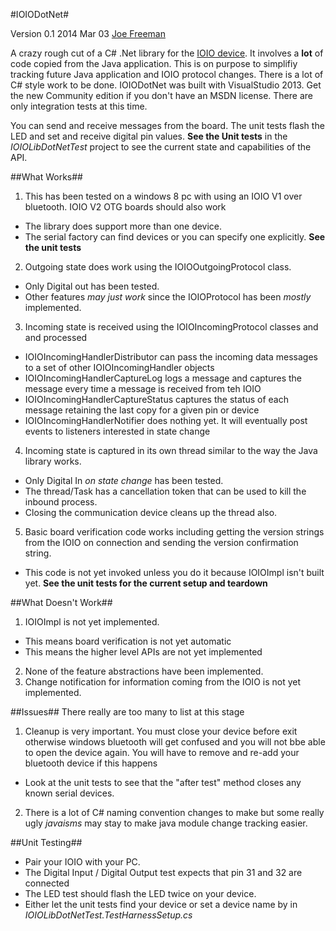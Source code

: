 #IOIODotNet#

Version 0.1 2014 Mar 03 [Joe Freeman](http://joe.blog.freemansoft.com)

A crazy rough cut of a C# .Net library for the [IOIO device](https://github.com/ytai/ioio/wiki). 
It involves a **lot** of code copied from the Java application.  This is on purpose to simplifiy tracking 
future Java application and IOIO protocol changes. There is a lot of C# style work to be done.
IOIODotNet was built with VisualStudio 2013. 
Get the new Community edition if you don't have an MSDN license. There are only integration tests at this time.

You can send and receive messages from the board. The unit tests flash the LED and set and receive digital pin values.
**See the Unit tests** in the _IOIOLibDotNetTest_ project to see the current state and capabilities of the API.

##What Works##

1. This has been tested on a windows 8 pc with using an IOIO V1 over bluetooth. IOIO V2 OTG boards should also work
 * The library does support more than one device.
 * The serial factory can find devices or you can specify one explicitly. **See the unit tests**
2. Outgoing state does work using the IOIOOutgoingProtocol class.
 * Only Digital out has been tested.
 * Other features _may just work_ since the IOIOProtocol has been _mostly_ implemented.
3. Incoming state is received using the IOIOIncomingProtocol classes and and processed
  * IOIOIncomingHandlerDistributor can pass the incoming data messages to a set of other IOIOIncomingHandler objects
  * IOIOIncomingHandlerCaptureLog logs a message and captures the message every time a message is received from teh IOIO
  * IOIOIncomingHandlerCaptureStatus captures the status of each message retaining the last copy for a given pin or device
  * IOIOIncomingHandlerNotifier does nothing yet.  It will eventually post events to listeners interested in state change
4. Incoming state is captured in its own thread similar to the way the Java library works.
 * Only Digital In _on state change_ has been tested.
 * The thread/Task has a cancellation token that can be used to kill the inbound process.
 * Closing the communication device cleans up the thread also.
5. Basic board verification code works including getting the version strings from the IOIO on connection and sending the version confirmation string.
 * This code is not yet invoked unless you do it because IOIOImpl isn't built yet.  **See the unit tests for the current setup and teardown**


##What Doesn't Work##

1. IOIOImpl is not yet implemented. 
* This means board verification is not yet automatic
* This means the higher level APIs are not yet implemented
2. None of the feature abstractions have been implemented.
3. Change notification for information coming from the IOIO is not yet implemented.


##Issues##
There really are too many to list at this stage

1. Cleanup is very important.  You must close your device before exit otherwise windows bluetooth will get confused and you will not bbe able to open the device again.
 You will have to remove and re-add your bluetooth device if this happens
 * Look at the unit tests to see that the "after test" method closes any known serial devices.
2. There is a lot of C# naming convention changes to make but some really ugly _javaisms_ may stay to make java module change tracking easier.

##Unit Testing##

* Pair your IOIO with your PC.  
* The Digital Input / Digital Output test expects that pin 31 and 32 are connected
* The LED test should flash the LED twice on your device.
* Either let the unit tests find your device or set a device name by in _IOIOLibDotNetTest.TestHarnessSetup.cs_






